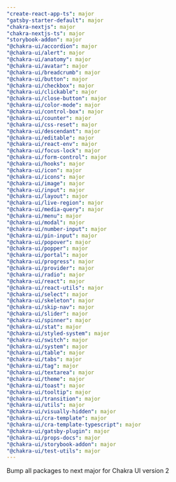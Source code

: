 ```yaml
---
"create-react-app-ts": major
"gatsby-starter-default": major
"chakra-nextjs": major
"chakra-nextjs-ts": major
"storybook-addon": major
"@chakra-ui/accordion": major
"@chakra-ui/alert": major
"@chakra-ui/anatomy": major
"@chakra-ui/avatar": major
"@chakra-ui/breadcrumb": major
"@chakra-ui/button": major
"@chakra-ui/checkbox": major
"@chakra-ui/clickable": major
"@chakra-ui/close-button": major
"@chakra-ui/color-mode": major
"@chakra-ui/control-box": major
"@chakra-ui/counter": major
"@chakra-ui/css-reset": major
"@chakra-ui/descendant": major
"@chakra-ui/editable": major
"@chakra-ui/react-env": major
"@chakra-ui/focus-lock": major
"@chakra-ui/form-control": major
"@chakra-ui/hooks": major
"@chakra-ui/icon": major
"@chakra-ui/icons": major
"@chakra-ui/image": major
"@chakra-ui/input": major
"@chakra-ui/layout": major
"@chakra-ui/live-region": major
"@chakra-ui/media-query": major
"@chakra-ui/menu": major
"@chakra-ui/modal": major
"@chakra-ui/number-input": major
"@chakra-ui/pin-input": major
"@chakra-ui/popover": major
"@chakra-ui/popper": major
"@chakra-ui/portal": major
"@chakra-ui/progress": major
"@chakra-ui/provider": major
"@chakra-ui/radio": major
"@chakra-ui/react": major
"@chakra-ui/react-utils": major
"@chakra-ui/select": major
"@chakra-ui/skeleton": major
"@chakra-ui/skip-nav": major
"@chakra-ui/slider": major
"@chakra-ui/spinner": major
"@chakra-ui/stat": major
"@chakra-ui/styled-system": major
"@chakra-ui/switch": major
"@chakra-ui/system": major
"@chakra-ui/table": major
"@chakra-ui/tabs": major
"@chakra-ui/tag": major
"@chakra-ui/textarea": major
"@chakra-ui/theme": major
"@chakra-ui/toast": major
"@chakra-ui/tooltip": major
"@chakra-ui/transition": major
"@chakra-ui/utils": major
"@chakra-ui/visually-hidden": major
"@chakra-ui/cra-template": major
"@chakra-ui/cra-template-typescript": major
"@chakra-ui/gatsby-plugin": major
"@chakra-ui/props-docs": major
"@chakra-ui/storybook-addon": major
"@chakra-ui/test-utils": major
---
```


Bump all packages to next major for Chakra UI version 2
